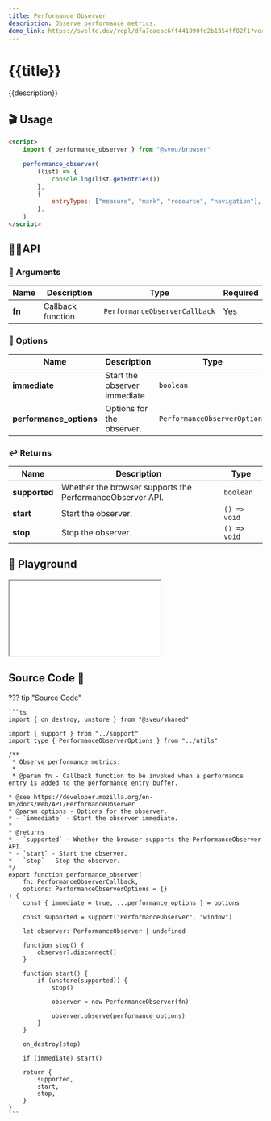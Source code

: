 ```yaml
---
title: Performance Observer
description: Observe performance metrics.
demo_link: https://svelte.dev/repl/dfa7caeac6ff441990fd2b1354ff82f1?version=3
---
```


# {{title}}

{{description}}

## 🎬 Usage

```html
<script>
    import { performance_observer } from "@sveu/browser"

    performance_observer(
        (list) => {
            console.log(list.getEntries())
        },
        {
            entryTypes: ["measure", "mark", "resource", "navigation"],
        },
    )
</script>
```

## 👩‍💻API

### 👻 Arguments

| Name            | Description              | Type                              | Required |
| --------------- | -----------------------  | --------------------------------- | -------- |
| **fn**          | Callback function        | `PerformanceObserverCallback`     | Yes      |

### 🙈 Options

| Name                    | Description                          | Type                         | Default|
| ----------------------- | ------------------------------------ | ---------------------------- | ------ |
| **immediate**           | Start the observer immediate         | `boolean`                    | `true` |
| **performance_options** | Options for the observer.            | `PerformanceObserverOptions` | `{}`   |

### ↩️ Returns

| Name            | Description              | Type                              |
| --------------- | -----------------------  | --------------------------------- |
| **supported**   | Whether the browser supports the PerformanceObserver API. | `boolean` |
| **start**       | Start the observer.      | `() => void`                      |
| **stop**        | Stop the observer.       | `() => void`                      |

## 🧪 Playground

<iframe class="h-120 w-full" src="{{demo_link}}"></iframe>

## Source Code 👀

??? tip "Source Code"

    ```ts
    import { on_destroy, unstore } from "@sveu/shared"

    import { support } from "../support"
    import type { PerformanceObserverOptions } from "../utils"

    /**
     * Observe performance metrics.
     *
     * @param fn - Callback function to be invoked when a performance entry is added to the performance entry buffer.

    * @see https://developer.mozilla.org/en-US/docs/Web/API/PerformanceObserver
    * @param options - Options for the observer.
    * - `immediate` - Start the observer immediate.
    *
    * @returns
    * - `supported` - Whether the browser supports the PerformanceObserver API.
    * - `start` - Start the observer.
    * - `stop` - Stop the observer.
    */
    export function performance_observer(
        fn: PerformanceObserverCallback,
        options: PerformanceObserverOptions = {}
    ) {
        const { immediate = true, ...performance_options } = options

        const supported = support("PerformanceObserver", "window")

        let observer: PerformanceObserver | undefined

        function stop() {
            observer?.disconnect()
        }

        function start() {
            if (unstore(supported)) {
                stop()

                observer = new PerformanceObserver(fn)

                observer.observe(performance_options)
            }
        }

        on_destroy(stop)

        if (immediate) start()

        return {
            supported,
            start,
            stop,
        }
    }
    ```
